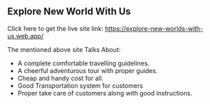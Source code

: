## Explore New World With Us

Click here to get the live site link: https://explore-new-worlds-with-us.web.app/

The mentioned above site Talks About:
* A complete comfortable travelling guidelines.
* A cheerful adventurous tour with proper guides.
* Cheap and handy cost for all.
* Good Transportation system for customers
* Proper take care of customers along with good instructions.